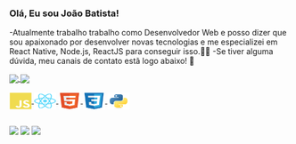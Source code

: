 ### Olá, Eu sou João Batista!

-Atualmente trabalho trabalho como Desenvolvedor Web e posso dizer que sou apaixonado por desenvolver novas tecnologias e me especializei em React Native, Node.js, ReactJS para conseguir isso.👋😁
-Se tiver alguma dúvida, meu canais de contato estã logo abaixo! 🔽

<div>
  <a href="https://github.com/batista-neto">
  <img height=200 align="center" src="https://github-readme-stats.vercel.app/api?username=batista-neto&show_icons=true&theme=tokyonight" />
  <img height=200 align="center" src="https://github-readme-stats.vercel.app/api/top-langs?username=batista-neto&layout=compact&langs_count=16&theme=tokyonight" />
</div>

<div style="display: inline_block"><br>
  <img align="center" alt="Rafa-Js" height="30" width="40" src="https://raw.githubusercontent.com/devicons/devicon/master/icons/javascript/javascript-plain.svg">
  <img align="center" alt="Rafa-React" height="30" width="40" src="https://raw.githubusercontent.com/devicons/devicon/master/icons/react/react-original.svg">
  <img align="center" alt="Rafa-HTML" height="30" width="40" src="https://raw.githubusercontent.com/devicons/devicon/master/icons/html5/html5-original.svg">
  <img align="center" alt="Rafa-CSS" height="30" width="40" src="https://raw.githubusercontent.com/devicons/devicon/master/icons/css3/css3-original.svg">
  <img align="center" alt="Rafa-Python" height="30" width="40" src="https://raw.githubusercontent.com/devicons/devicon/master/icons/python/python-original.svg">
</div>
  
  ##
 
<div> 
  <a href="https://www.instagram.com/_batistaneto/" target="_blank"><img src="https://img.shields.io/badge/-Instagram-%23E4405F?style=for-the-badge&logo=instagram&logoColor=white" target="_blank"></a>
  <a href = "mailto:jbneto9@gmail.com"><img src="https://img.shields.io/badge/-Gmail-%23333?style=for-the-badge&logo=gmail&logoColor=white" target="_blank"></a>
  <a href="https://www.linkedin.com/in/batistaneto/" target="_blank"><img src="https://img.shields.io/badge/-LinkedIn-%230077B5?style=for-the-badge&logo=linkedin&logoColor=white" target="_blank"></a> 
  
</div>
